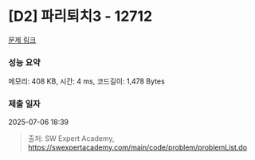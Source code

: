 # [D2] 파리퇴치3 - 12712 

[문제 링크](https://swexpertacademy.com/main/code/problem/problemDetail.do?contestProbId=AXuARWAqDkQDFARa) 

### 성능 요약

메모리: 408 KB, 시간: 4 ms, 코드길이: 1,478 Bytes

### 제출 일자

2025-07-06 18:39



> 출처: SW Expert Academy, https://swexpertacademy.com/main/code/problem/problemList.do